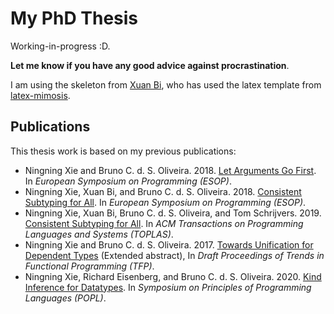# My PhD Thesis

Working-in-progress :D.

**Let me know if you have any good advice against procrastination**.

I am using the skeleton from [Xuan Bi](https://github.com/bixuanzju/PhD-thesis),
who has used the latex template from [latex-mimosis](
https://github.com/Submanifold/latex-mimosis).

## Publications

This thesis work is based on my previous publications:

- Ningning Xie and Bruno C. d. S.
  Oliveira. 2018. [Let Arguments Go First](https://xnning.github.io/papers/let-arguments-go-first.pdf). In
  _European Symposium on Programming (ESOP)_.
- Ningning Xie, Xuan Bi, and Bruno C. d. S.
  Oliveira. 2018. [Consistent Subtyping for All](https://xnning.github.io/papers/consistent-subtyping-for-all.pdf). In
  _European Symposium on Programming (ESOP)_.
- Ningning Xie, Xuan Bi, Bruno C. d. S.
  Oliveira, and Tom Schrijvers. 2019. [Consistent Subtyping for All](https://xnning.github.io/papers/consistent-subtyping-for-all-toplas.pdf). In
  _ACM Transactions on Programming Languages and Systems (TOPLAS)_.
- Ningning Xie and Bruno C. d. S. Oliveira. 2017. [Towards Unification for
    Dependent
    Types](https://xnning.github.io/papers/towards-unification-for-dependent-types.pdf)
    (Extended abstract), In _Draft Proceedings of Trends in Functional
    Programming (TFP)_.
- Ningning Xie, Richard Eisenberg, and Bruno C. d. S. Oliveira. 2020. [Kind
  Inference for Datatypes](https://xnning.github.io/papers/kind-inference.pdf). In _Symposium on Principles of Programming
    Languages (POPL)_.
